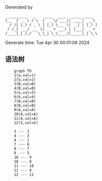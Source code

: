 Generated by 
```text
 _________   _    ____  ____  _____ ____  
|__  /  _ \ / \  |  _ \/ ___|| ____|  _ \ 
  / /| |_) / _ \ | |_) \___ \|  _| | |_) |
 / /_|  __/ ___ \|  _ < ___) | |___|  _ < 
/____|_| /_/   \_\_| \_\____/|_____|_| \_\

```
Generate time: Tue Apr 30 00:01:06 2024

## 语法树
```mermaid
	graph TD
	1(a,val=1)
	2(b,val=2)
	3(B,val=B)
	4(B,val=B)
	5(a,val=3)
	6(b,val=4)
	7(B,val=B)
	8(B,val=B)
	9(A,val=A)
	10(A,val=A)
	11(A,val=A)
	12(S,val=S)

	3 --- 2
	4 --- 3
	4 --- 1
	7 --- 6
	8 --- 7
	8 --- 5
	10 --- 9
	10 --- 8
	11 --- 10
	11 --- 4
	12 --- 11
```
